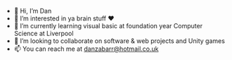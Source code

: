 - 👋 Hi, I’m Dan
- 👀 I’m interested in ya brain stuff ❤️
- 🌱 I’m currently learning visual basic at foundation year Computer Science at Liverpool 
- 💞️ I’m looking to collaborate on software & web projects and Unity games
- 📫 You can reach me at danzabarr@hotmail.co.uk
